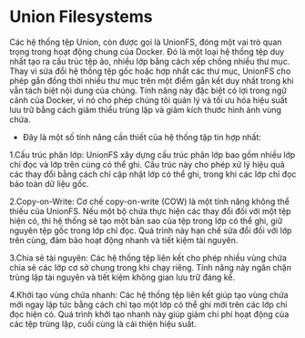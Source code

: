 # Union Filesystems

Các hệ thống tệp Union, còn được gọi là UnionFS, đóng một vai trò quan trọng trong hoạt động chung của Docker. Đó là một loại hệ thống tệp duy nhất tạo ra cấu trúc tệp ảo, nhiều lớp bằng cách xếp chồng nhiều thư mục. Thay vì sửa đổi hệ thống tệp gốc hoặc hợp nhất các thư mục, UnionFS cho phép gắn đồng thời nhiều thư mục trên một điểm gắn kết duy nhất trong khi vẫn tách biệt nội dung của chúng. Tính năng này đặc biệt có lợi trong ngữ cảnh của Docker, vì nó cho phép chúng tôi quản lý và tối ưu hóa hiệu suất lưu trữ bằng cách giảm thiểu trùng lặp và giảm kích thước hình ảnh vùng chứa.
- Đây là một số tính năng cần thiết của hệ thống tập tin hợp nhất:

1.Cấu trúc phân lớp: UnionFS xây dựng cấu trúc phân lớp bao gồm nhiều lớp chỉ đọc và lớp trên cùng có thể ghi. Cấu trúc này cho phép xử lý hiệu quả các thay đổi bằng cách chỉ cập nhật lớp có thể ghi, trong khi các lớp chỉ đọc bảo toàn dữ liệu gốc.

2.Copy-on-Write: Cơ chế copy-on-write (COW) là một tính năng không thể thiếu của UnionFS. Nếu một bộ chứa thực hiện các thay đổi đối với một tệp hiện có, thì hệ thống sẽ tạo một bản sao của tệp trong lớp có thể ghi, giữ nguyên tệp gốc trong lớp chỉ đọc. Quá trình này hạn chế sửa đổi đối với lớp trên cùng, đảm bảo hoạt động nhanh và tiết kiệm tài nguyên.

3.Chia sẻ tài nguyên: Các hệ thống tệp liên kết cho phép nhiều vùng chứa chia sẻ các lớp cơ sở chung trong khi chạy riêng. Tính năng này ngăn chặn trùng lặp tài nguyên và tiết kiệm không gian lưu trữ đáng kể.

4.Khởi tạo vùng chứa nhanh: Các hệ thống tệp liên kết giúp tạo vùng chứa mới ngay lập tức bằng cách chỉ tạo một lớp có thể ghi mới trên các lớp chỉ đọc hiện có. Quá trình khởi tạo nhanh này giúp giảm chi phí hoạt động của các tệp trùng lặp, cuối cùng là cải thiện hiệu suất.